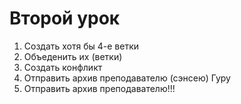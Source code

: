 # Второй урок

1. Создать хотя бы 4-е ветки
2. Объеденить их (ветки)
3. Создать конфликт 
4. Отправить архив преподавателю (сэнсею) Гуру
4. Отправить архив преподавателю!!!
